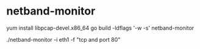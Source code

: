# netband-monitor
yum install libpcap-devel.x86_64
go build -ldflags '-w -s' netband-monitor

./netband-monitor -i eth1 -f "tcp and port 80"
